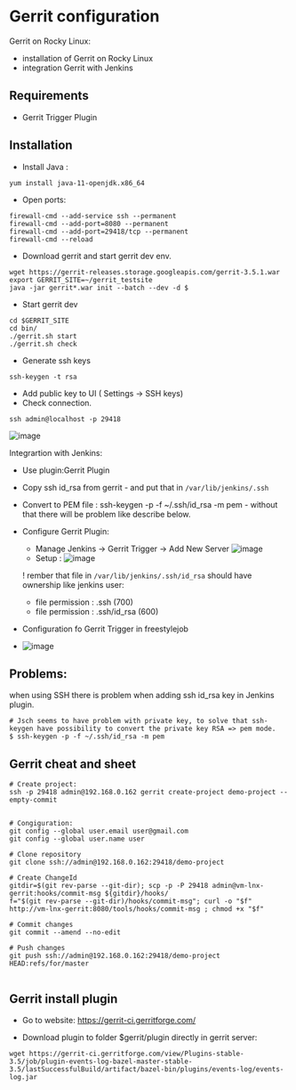 # Gerrit configuration
Gerrit on Rocky Linux:
- installation of Gerrit on Rocky Linux
- integration Gerrit with Jenkins

## Requirements
* Gerrit Trigger Plugin

## Installation

* Install Java :
```
yum install java-11-openjdk.x86_64
```

* Open ports:
```
firewall-cmd --add-service ssh --permanent
firewall-cmd --add-port=8080 --permanent
firewall-cmd --add-port=29418/tcp --permanent
firewall-cmd --reload
```
* Download gerrit and start gerrit dev env.
```
wget https://gerrit-releases.storage.googleapis.com/gerrit-3.5.1.war
export GERRIT_SITE=~/gerrit_testsite
java -jar gerrit*.war init --batch --dev -d $
```

*  Start gerrit dev
```
cd $GERRIT_SITE
cd bin/
./gerrit.sh start
./gerrit.sh check
```

* Generate ssh keys
```
ssh-keygen -t rsa
```
* Add public key to UI ( Settings -> SSH keys) 
* Check connection.
```
ssh admin@localhost -p 29418
```
![image](https://user-images.githubusercontent.com/86531003/205731479-3143f91b-ad0c-4c96-8f33-d7b5174c367c.png)

Integrartion with Jenkins:
  * Use plugin:Gerrit Plugin
  * Copy ssh id_rsa from gerrit - and put that in `/var/lib/jenkins/.ssh`
  * Convert to PEM file :  ssh-keygen -p -f ~/.ssh/id_rsa -m pem - without that there will be problem like describe below.
  * Configure Gerrit Plugin:
    * Manage Jenkins -> Gerrit Trigger -> Add New Server
      ![image](https://user-images.githubusercontent.com/86531003/205732382-52abce1c-0515-44ff-aa97-7d3598e003e1.png)
    * Setup :
    ![image](https://user-images.githubusercontent.com/86531003/205732547-71cf907c-6737-4abb-8c3f-11fa07225a95.png)
    
    ! rember that file in `/var/lib/jenkins/.ssh/id_rsa` should have ownership like jenkins user:
      - file permission : .ssh (700)
      - file permission : .ssh/id_rsa (600)

  * Configuration fo Gerrit Trigger in freestylejob
   * ![image](https://user-images.githubusercontent.com/86531003/205733452-aa003bf0-e661-40f5-8f12-e13d55441817.png)


## Problems:
when using SSH there is problem when adding ssh id_rsa key in Jenkins plugin.

```
# Jsch seems to have problem with private key, to solve that ssh-keygen have possibility to convert the private key RSA => pem mode.
$ ssh-keygen -p -f ~/.ssh/id_rsa -m pem
```

## Gerrit cheat and sheet
```  
# Create project:
ssh -p 29418 admin@192.168.0.162 gerrit create-project demo-project --empty-commit


# Congiguration:
git config --global user.email user@gmail.com
git config --global user.name user

# Clone repository
git clone ssh://admin@192.168.0.162:29418/demo-project

# Create ChangeId
gitdir=$(git rev-parse --git-dir); scp -p -P 29418 admin@vm-lnx-gerrit:hooks/commit-msg ${gitdir}/hooks/
f="$(git rev-parse --git-dir)/hooks/commit-msg"; curl -o "$f" http://vm-lnx-gerrit:8080/tools/hooks/commit-msg ; chmod +x "$f"

# Commit changes
git commit --amend --no-edit

# Push changes
git push ssh://admin@192.168.0.162:29418/demo-project HEAD:refs/for/master
 
```

## Gerrit install plugin

- Go to website:
https://gerrit-ci.gerritforge.com/

- Download plugin to folder $gerrit/plugin directly in gerrit server:
```
wget https://gerrit-ci.gerritforge.com/view/Plugins-stable-3.5/job/plugin-events-log-bazel-master-stable-3.5/lastSuccessfulBuild/artifact/bazel-bin/plugins/events-log/events-log.jar
```